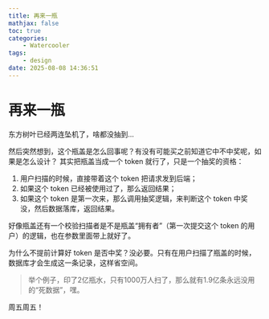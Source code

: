 ```yaml
---
title: 再来一瓶
mathjax: false
toc: true
categories:
    - Watercooler
tags:
    - design
date: 2025-08-08 14:36:51
---
```


# 再来一瓶
东方树叶已经两连坠机了，啥都没抽到...

然后突然想到，这个瓶盖是怎么回事呢？有没有可能买之前知道它中不中奖呢，如果是怎么设计？
其实把瓶盖当成一个 token 就行了，只是一个抽奖的资格：
1. 用户扫描的时候，直接带着这个 token 把请求发到后端；
2. 如果这个 token 已经被使用过了，那么返回结果；
3. 如果这个 token 是第一次来，那么调用抽奖逻辑，来判断这个 token 中奖没，然后数据落库，返回结果。

好像瓶盖还有一个校验扫描者是不是瓶盖“拥有者”（第一次提交这个 token 的用户）的逻辑，也在参数里面带上就好了。

为什么不提前计算好 token 是否中奖？没必要。只有在用户扫描了瓶盖的时候，数据库才会生成这一条记录，这样省空间。
> 举个例子，印了2亿瓶水，只有1000万人扫了，那么就有1.9亿条永远没用的“死数据”，嘿。

周五周五！